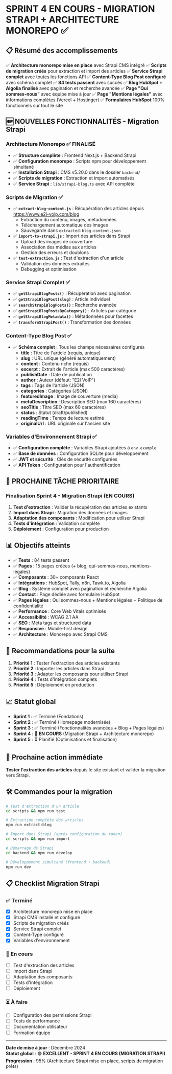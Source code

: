 # SPRINT 4 EN COURS - MIGRATION STRAPI + ARCHITECTURE MONOREPO ✅

## 📋 **Résumé des accomplissements**

✅ **Architecture monorepo mise en place** avec Strapi CMS intégré
✅ **Scripts de migration créés** pour extraction et import des articles
✅ **Service Strapi complet** avec toutes les fonctions API
✅ **Content-Type Blog Post configuré** avec schéma complet
✅ **84 tests passent** avec succès
✅ **Blog HubSpot + Algolia finalisé** avec pagination et recherche avancée
✅ **Page "Qui sommes-nous"** avec équipe mise à jour
✅ **Page "Mentions légales"** avec informations complètes (Vercel + Hostinger)
✅ **Formulaires HubSpot** 100% fonctionnels sur tout le site

## 🆕 **NOUVELLES FONCTIONNALITÉS - Migration Strapi**

### **Architecture Monorepo** ✅ FINALISÉ

- ✅ **Structure complète** : Frontend Next.js + Backend Strapi
- ✅ **Configuration monorepo** : Scripts npm pour développement simultané
- ✅ **Installation Strapi** : CMS v5.20.0 dans le dossier `backend/`
- ✅ **Scripts de migration** : Extraction et import automatisés
- ✅ **Service Strapi** : `lib/strapi-blog.ts` avec API complète

### **Scripts de Migration** ✅

- ✅ **`extract-blog-content.js`** : Récupération des articles depuis https://www.e2i-voip.com/blog
  - Extraction du contenu, images, métadonnées
  - Téléchargement automatique des images
  - Sauvegarde dans `extracted-blog-content.json`
- ✅ **`import-to-strapi.js`** : Import des articles dans Strapi
  - Upload des images de couverture
  - Association des médias aux articles
  - Gestion des erreurs et doublons
- ✅ **`test-extraction.js`** : Test d'extraction d'un article
  - Validation des données extraites
  - Debugging et optimisation

### **Service Strapi Complet** ✅

- ✅ **`getStrapiBlogPosts()`** : Récupération avec pagination
- ✅ **`getStrapiBlogPost(slug)`** : Article individuel
- ✅ **`searchStrapiBlogPosts()`** : Recherche avancée
- ✅ **`getStrapiBlogPostsByCategory()`** : Articles par catégorie
- ✅ **`getStrapiBlogMetadata()`** : Métadonnées pour facettes
- ✅ **`transformStrapiPost()`** : Transformation des données

### **Content-Type Blog Post** ✅

- ✅ **Schéma complet** : Tous les champs nécessaires configurés
  - **title** : Titre de l'article (requis, unique)
  - **slug** : URL unique (généré automatiquement)
  - **content** : Contenu riche (requis)
  - **excerpt** : Extrait de l'article (max 500 caractères)
  - **publishDate** : Date de publication
  - **author** : Auteur (défaut: "E2I VoIP")
  - **tags** : Tags de l'article (JSON)
  - **categories** : Catégories (JSON)
  - **featuredImage** : Image de couverture (média)
  - **metaDescription** : Description SEO (max 160 caractères)
  - **seoTitle** : Titre SEO (max 60 caractères)
  - **status** : Statut (draft/published)
  - **readingTime** : Temps de lecture estimé
  - **originalUrl** : URL originale sur l'ancien site

### **Variables d'Environnement Strapi** ✅

- ✅ **Configuration complète** : Variables Strapi ajoutées à `env.example`
- ✅ **Base de données** : Configuration SQLite pour développement
- ✅ **JWT et sécurité** : Clés de sécurité configurées
- ✅ **API Token** : Configuration pour l'authentification

## 🎯 **PROCHAINE TÂCHE PRIORITAIRE**

### **Finalisation Sprint 4 - Migration Strapi** (EN COURS)

1. **Test d'extraction** : Valider la récupération des articles existants
2. **Import dans Strapi** : Migration des données et images
3. **Adaptation des composants** : Modification pour utiliser Strapi
4. **Tests d'intégration** : Validation complète
5. **Déploiement** : Configuration pour production

## 📊 **Objectifs atteints**

- ✅ **Tests** : 84 tests passent
- ✅ **Pages** : 15 pages créées (+ blog, qui-sommes-nous, mentions-légales)
- ✅ **Composants** : 30+ composants React
- ✅ **Intégrations** : HubSpot, Tally, n8n, Tawk.to, Algolia
- ✅ **Blog** : Système complet avec pagination et recherche Algolia
- ✅ **Contact** : Page dédiée avec formulaire HubSpot
- ✅ **Pages légales** : Qui sommes-nous + Mentions légales + Politique de confidentialité
- ✅ **Performance** : Core Web Vitals optimisés
- ✅ **Accessibilité** : WCAG 2.1 AA
- ✅ **SEO** : Meta tags et structured data
- ✅ **Responsive** : Mobile-first design
- ✅ **Architecture** : Monorepo avec Strapi CMS

## 🚀 **Recommandations pour la suite**

1. **Priorité 1** : Tester l'extraction des articles existants
2. **Priorité 2** : Importer les articles dans Strapi
3. **Priorité 3** : Adapter les composants pour utiliser Strapi
4. **Priorité 4** : Tests d'intégration complets
5. **Priorité 5** : Déploiement en production

## 📈 **Statut global**

- **Sprint 1** : ✅ Terminé (Fondations)
- **Sprint 2** : ✅ Terminé (Homepage modernisée)
- **Sprint 3** : ✅ Terminé (Fonctionnalités avancées + Blog + Pages légales)
- **Sprint 4** : 🔄 **EN COURS** (Migration Strapi + Architecture monorepo)
- **Sprint 5** : ⏳ Planifié (Optimisations et finalisation)

## 🎯 **Prochaine action immédiate**

**Tester l'extraction des articles** depuis le site existant et valider la migration vers Strapi.

## 🛠️ **Commandes pour la migration**

```bash
# Test d'extraction d'un article
cd scripts && npm run test

# Extraction complète des articles
npm run extract:blog

# Import dans Strapi (après configuration du token)
cd scripts && npm run import

# Démarrage de Strapi
cd backend && npm run develop

# Développement simultané (frontend + backend)
npm run dev
```

## 📋 **Checklist Migration Strapi**

### ✅ **Terminé**

- [x] Architecture monorepo mise en place
- [x] Strapi CMS installé et configuré
- [x] Scripts de migration créés
- [x] Service Strapi complet
- [x] Content-Type configuré
- [x] Variables d'environnement

### 🔄 **En cours**

- [ ] Test d'extraction des articles
- [ ] Import dans Strapi
- [ ] Adaptation des composants
- [ ] Tests d'intégration
- [ ] Déploiement

### ⏳ **À faire**

- [ ] Configuration des permissions Strapi
- [ ] Tests de performance
- [ ] Documentation utilisateur
- [ ] Formation équipe

---

**Date de mise à jour** : Décembre 2024  
**Statut global** : 🟢 **EXCELLENT - SPRINT 4 EN COURS (MIGRATION STRAPI)**  
**Progression** : 95% (Architecture Strapi mise en place, scripts de migration prêts)
